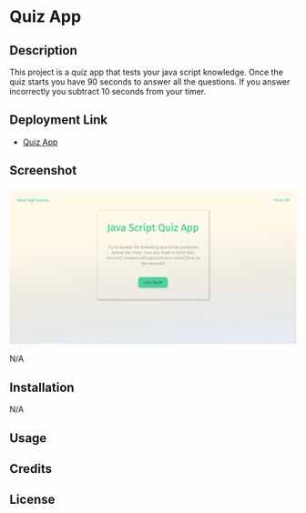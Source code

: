 # Quiz App

## Description

This project is a quiz app that tests your java script knowledge. Once the quiz starts you have 90 seconds to answer all the questions. If you answer incorrectly you subtract 10 seconds from your timer.

## Deployment Link

- [Quiz App](https://t3mpz.github.io/js-quiz-app/)

## Screenshot

###

![Quiz App](./assests/project-screenshots/Project-screenshot.png)

N/A

## Installation

N/A

## Usage

## Credits

## License
